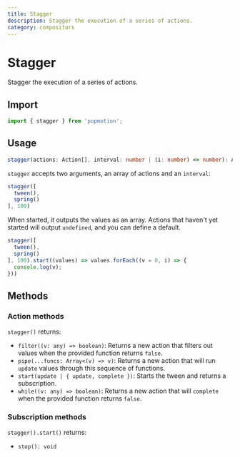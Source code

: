 ```yaml
---
title: Stagger
description: Stagger the execution of a series of actions.
category: compositors
---
```


# Stagger

Stagger the execution of a series of actions.

## Import 

```javascript
import { stagger } from 'popmotion';
```

## Usage

```typescript
stagger(actions: Action[], interval: number | (i: number) => number): Action
```

`stagger` accepts two arguments, an array of actions and an `interval`:

```javascript
stagger([
  tween(),
  spring()
], 100)
```

When started, it outputs the values as an array. Actions that haven't yet started will output `undefined`, and you can define a default.

```javascript
stagger([
  tween(),
  spring()
], 100).start((values) => values.forEach((v = 0, i) => {
  console.log(v);
}))
```

## Methods

### Action methods

`stagger()` returns:

- `filter((v: any) => boolean)`: Returns a new action that filters out values when the provided function returns `false`.
- `pipe(...funcs: Array<(v) => v)`: Returns a new action that will run `update` values through this sequence of functions.
- `start(update | { update, complete })`: Starts the tween and returns a subscription.
- `while((v: any) => boolean)`: Returns a new action that will `complete` when the provided function returns `false`.

### Subscription methods

`stagger().start()` returns:

- `stop(): void`

